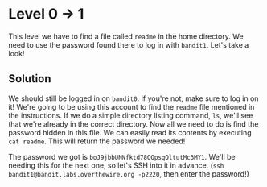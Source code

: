 # Level 0 → 1
This level we have to find a file called `readme` in the home directory. We need to use the password found there to log in with `bandit1`. Let's take a look!

## Solution
We should still be logged in on `bandit0`. If you're not, make sure to log in on it! We're going to be using this account to find the `readme` file mentioned in the instructions. If we do a simple directory listing command, `ls`, we'll see that we're already in the correct directory. Now all we need to do is find the password hidden in this file. We can easily read its contents by executing `cat readme`. This will return the password we needed!

The password we got is `boJ9jbbUNNfktd78OOpsqOltutMc3MY1`. We'll be needing this for the next one, so let's SSH into it in advance. (`ssh bandit1@bandit.labs.overthewire.org -p2220`, then enter the password!)
